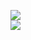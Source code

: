 [![](https://img.shields.io/badge/Made%20With-Github%20Spray-lightgrey.svg?style=for-the-badge&logo=github)](https://github.com/Annihil/github-spray#311)  
[![](https://i.imgur.com/2DrTn0Z.gif)](https://github.com/Annihil/github-spray)